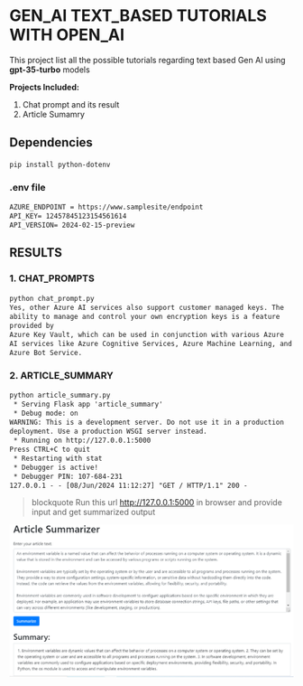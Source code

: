 # GEN_AI TEXT_BASED TUTORIALS WITH OPEN_AI
This project list all the possible tutorials regarding text based Gen AI using **gpt-35-turbo** models

**Projects Included:**
1. Chat prompt and its result
2. Article Sumamry

## Dependencies
```console
pip install python-dotenv
```

### .env file
```
AZURE_ENDPOINT = https://www.samplesite/endpoint
API_KEY= 12457845123154561614
API_VERSION= 2024-02-15-preview
```

## RESULTS
### 1. CHAT_PROMPTS
```console
python chat_prompt.py
Yes, other Azure AI services also support customer managed keys. The ability to manage and control your own encryption keys is a feature provided by 
Azure Key Vault, which can be used in conjunction with various Azure AI services like Azure Cognitive Services, Azure Machine Learning, and Azure Bot Service.
```

### 2. ARTICLE_SUMMARY
```console
python article_summary.py
 * Serving Flask app 'article_summary'
 * Debug mode: on
WARNING: This is a development server. Do not use it in a production deployment. Use a production WSGI server instead.
 * Running on http://127.0.0.1:5000
Press CTRL+C to quit
 * Restarting with stat
 * Debugger is active!
 * Debugger PIN: 107-684-231
127.0.0.1 - - [08/Jun/2024 11:12:27] "GET / HTTP/1.1" 200 -
```
> blockquote
Run this url http://127.0.0.1:5000 in browser and provide input and get summarized output

![Article Summary Result](image.png)

